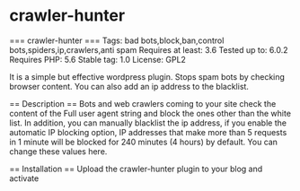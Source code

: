 # crawler-hunter
 === crawler-hunter ===
Tags: bad bots,block,ban,control bots,spiders,ip,crawlers,anti spam
Requires at least: 3.6
Tested up to: 6.0.2
Requires PHP: 5.6
Stable tag: 1.0
License: GPL2

It is a simple but effective wordpress plugin. Stops spam bots by checking browser content.
You can also add an ip address to the blacklist.

== Description ==
Bots and web crawlers coming to your site check the content of the Full user agent string and block the ones other than the white list.
In addition, you can manually blacklist the ip address, if you enable the automatic IP blocking option, IP addresses that make more than 5 requests in 1 minute will be blocked for 240 minutes (4 hours) by default. You can change these values ​​here.

== Installation ==
 Upload the crawler-hunter plugin to your blog and activate
